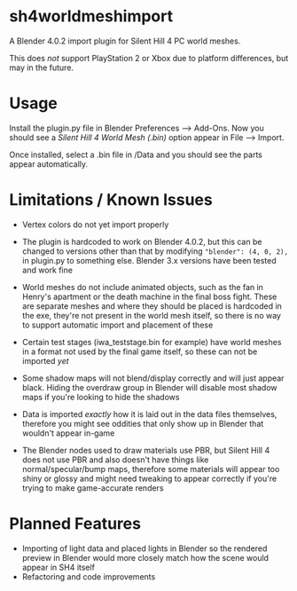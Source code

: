 # sh4worldmeshimport

A Blender 4.0.2 import plugin for Silent Hill 4 PC world meshes.

This does *not* support PlayStation 2 or Xbox due to platform differences, but may in the future.

# Usage

Install the plugin.py file in Blender Preferences --> Add-Ons. Now you should see a *Silent Hill 4 World Mesh (.bin)* option appear in File --> Import.

Once installed, select a .bin file in <SH4 Install Directory>/Data and you should see the parts appear automatically.

# Limitations / Known Issues

- Vertex colors do not yet import properly

- The plugin is hardcoded to work on Blender 4.0.2, but this can be changed to versions other than that by modifying `"blender": (4, 0, 2),` in plugin.py to something else. Blender 3.x versions have been tested and work fine

- World meshes do not include animated objects, such as the fan in Henry's apartment or the death machine in the final boss fight. These are separate meshes and where they should be placed is hardcoded in the exe, they're not present in the world mesh itself, so there is no way to support automatic import and placement of these

- Certain test stages (iwa_teststage.bin for example) have world meshes in a format not used by the final game itself, so these can not be imported *yet*

- Some shadow maps will not blend/display correctly and will just appear black. Hiding the overdraw group in Blender will disable most shadow maps if you're looking to hide the shadows

- Data is imported *exactly* how it is laid out in the data files themselves, therefore you might see oddities that only show up in Blender that wouldn't appear in-game

- The Blender nodes used to draw materials use PBR, but Silent Hill 4 does not use PBR and also doesn't have things like normal/specular/bump maps, therefore some materials will appear too shiny or glossy and might need tweaking to appear correctly if you're trying to make game-accurate renders

# Planned Features

- Importing of light data and placed lights in Blender so the rendered preview in Blender would more closely match how the scene would appear in SH4 itself
- Refactoring and code improvements